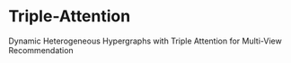 # Triple-Attention
Dynamic Heterogeneous Hypergraphs with Triple Attention for Multi-View Recommendation
